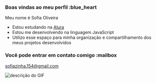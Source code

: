 ### Boas vindas ao meu perfil :blue_heart

Meu nome é Sofia Oliveira

- Estou estudando na [Alura](https://www.alura.com.br)
- Estou me desenvolvendo na linguagem JavaScript
- Utilizo esse espaço para minha organização e compartilhamento dos meus projetos desenvolvidos

### Você pode entrar em contato comigo :mailbox

sofiazinha.154@gmail.com



![descrição do GIF](https://media1.tenor.com/m/703cbtolrSkAAAAC/butterfly-images.gif)
